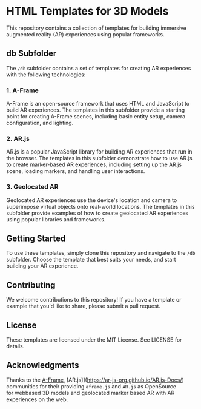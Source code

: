 # HTML Templates for 3D Models

This repository contains a collection of templates for building immersive augmented reality (AR) experiences using popular frameworks.

## db Subfolder

The `/db` subfolder contains a set of templates for creating AR experiences with the following technologies:

### 1. A-Frame

A-Frame is an open-source framework that uses HTML and JavaScript to build AR experiences. The templates in this subfolder provide a starting point for creating A-Frame scenes, including basic entity setup, camera configuration, and lighting.

### 2. AR.js

AR.js is a popular JavaScript library for building AR experiences that run in the browser. The templates in this subfolder demonstrate how to use AR.js to create marker-based AR experiences, including setting up the AR.js scene, loading markers, and handling user interactions.

### 3. Geolocated AR

Geolocated AR experiences use the device's location and camera to superimpose virtual objects onto real-world locations. The templates in this subfolder provide examples of how to create geolocated AR experiences using popular libraries and frameworks.

## Getting Started

To use these templates, simply clone this repository and navigate to the `/db` subfolder. Choose the template that best suits your needs, and start building your AR experience.

## Contributing

We welcome contributions to this repository! If you have a template or example that you'd like to share, please submit a pull request.

## License

These templates are licensed under the MIT License. See LICENSE for details.

## Acknowledgments

Thanks to the [A-Frame](https://aframe.io), [AR.js]](https://ar-js-org.github.io/AR.js-Docs/) communities for their providing `aframe.js` and `AR.js` as OpenSource  
for webbased 3D models and geolocated marker based AR with AR experiences on the web.

